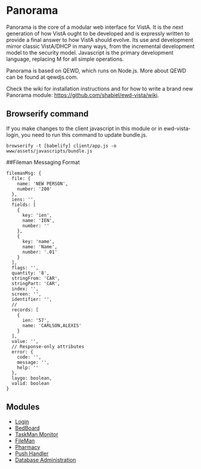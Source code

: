 # Panorama
Panorama is the core of a modular web interface for VistA. It is the next
generation of how VistA ought to be developed and is expressly written to provide a final answer to how VistA should evolve. Its use and development mirror classic VistA/DHCP in many ways, from the incremental development model to the security model. Javascript is the primary development language,
replacing M for all simple operations.

Panorama is based on QEWD, which runs on Node.js. More about QEWD can
be found at qewdjs.com.

Check the wiki for installation instructions and for how to write a brand new Panorama module: https://github.com/shabiel/ewd-vista/wiki.

## Browserify command
If you make changes to the client javascript in this module or in ewd-vista-login, you need to run this command to update bundle.js.
```
browserify -t [babelify] client/app.js -o www/assets/javascripts/bundle.js
```

##Fileman Messaging Format
````
filemanMsg: {
  file: {
    name: 'NEW PERSON',
    number: '200'
  },
  iens: '',
  fields: [
    {
      key: 'ien',
      name: 'IEN',
      number: ''
    },
    {
      key: 'name',
      name: 'Name',
      number: '.01'
    }
  ],
  flags: '',
  quantity: '8',
  stringFrom: 'CAR',
  stringPart: 'CAR',
  index: '',
  screen: '',
  identifier: '',
  //
  records: [
    {
      ien: '57',
      name: 'CARLSON,ALEXIS'
    }
  ],
  value: '',
  // Response-only attributes
  error: {
    code: '',
    message: '',
    help: ''
  },
  laygo: boolean,
  valid: boolean
}
````

## Modules
* [Login](https://github.com/shabiel/ewd-vista-login)
* [BedBoard](https://github.com/shabiel/ewd-vista-bedboard)
* [TaskMan Monitor](https://github.com/shabiel/ewd-taskman-monitor)
* [FileMan](https://github.com/shabiel/ewd-vista-fileman)
* [Pharmacy](https://github.com/shabiel/ewd-vista-pharmacy)
* [Push Handler](https://github.com/shabiel/ewd-vista-push-handler)
* [Database Administration](https://github.com/shabiel/dba)
